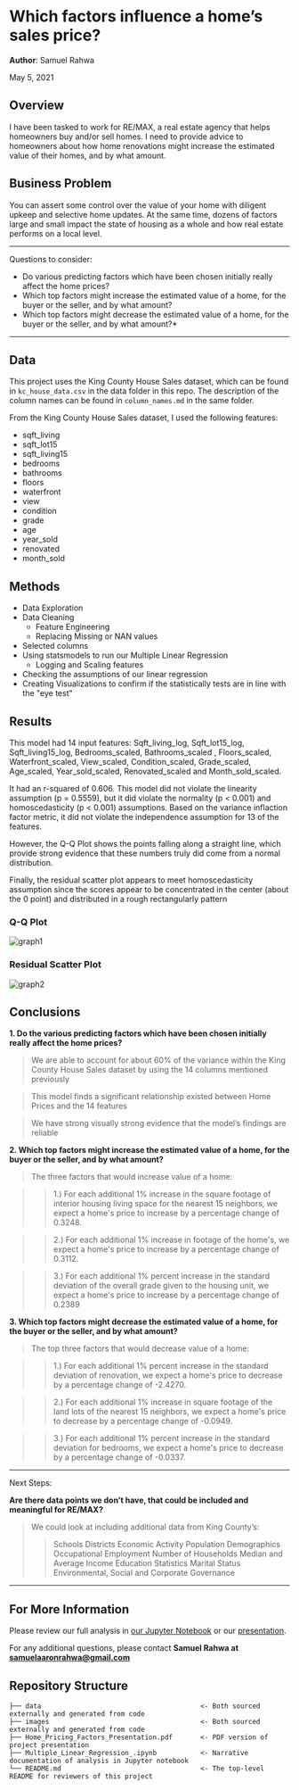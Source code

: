 # Which factors influence a home’s sales price?

**Author**: Samuel Rahwa


May 5, 2021

## Overview

I have been tasked to work for RE/MAX, a real estate agency that helps homeowners buy and/or sell homes. I need to provide advice to homeowners about how home renovations might increase the estimated value of their homes, and by what amount.


## Business Problem

You can assert some control over the value of your home with diligent upkeep and selective home updates. At the same time, dozens of factors large and small impact the state of housing as a whole and how real estate performs on a local level.

***
Questions to consider:
* Do various predicting factors which have been chosen initially really affect the home prices?
* Which top factors might increase the estimated value of a home, for the buyer or the seller, and by what amount?
* Which top factors might decrease the estimated value of a home, for the buyer or the seller, and by what amount?*
***

## Data

This project uses the King County House Sales dataset, which can be found in  `kc_house_data.csv` in the data folder in this repo. The description of the column names can be found in `column_names.md` in the same folder.

From the King County House Sales dataset, I used the following features:

* sqft_living
* sqft_lot15
* sqft_living15
* bedrooms
* bathrooms
* floors
* waterfront
* view
* condition
* grade
* age
* year_sold
* renovated
* month_sold

## Methods

* Data Exploration
* Data Cleaning
    - Feature Engineering
    - Replacing Missing or NAN values
* Selected columns 
* Using statsmodels to run our Multiple Linear Regression
    - Logging and Scaling features
* Checking the assumptions of our linear regression
* Creating Visualizations to confirm if the statistically tests are in line with the "eye test"



## Results

This model had 14 input features: Sqft_living_log, Sqft_lot15_log, Sqft_living15_log, Bedrooms_scaled, Bathrooms_scaled , Floors_scaled, Waterfront_scaled, View_scaled, Condition_scaled, Grade_scaled, Age_scaled, Year_sold_scaled, Renovated_scaled and Month_sold_scaled.

It had an r-squared of 0.606. This model did not violate the linearity assumption (p = 0.5559), but it did violate the normality (p < 0.001) and homoscedasticity (p < 0.001) assumptions. Based on the variance inflaction factor metric, it did not violate the independence assumption for 13 of the features.

However, the Q-Q Plot shows the points falling along a straight line, which provide strong evidence that these numbers truly did come from a normal distribution.

Finally, the residual scatter plot appears to meet homoscedasticity assumption since the scores appear to be concentrated in the center (about the 0 point) and distributed in a rough rectangularly pattern

### Q-Q Plot
![graph1](https://github.com/SamuelRahwa/My-First-Linear-Regression/blob/main/images/Q-Q%20Plot.png)


### Residual Scatter Plot
![graph2](https://github.com/SamuelRahwa/My-First-Linear-Regression/blob/main/images/Residual%20Scatter%20Plot.png)


## Conclusions

**1. Do the various predicting factors which have been chosen initially really affect the home prices?**

> We are able to account for about 60% of the variance within the King County House Sales dataset by using the 14 columns mentioned previously

> This model finds a significant relationship existed between Home Prices and the 14 features

> We have strong visually strong evidence that the model’s findings are reliable


**2. Which top factors might increase the estimated value of a home, for the buyer or the seller, and by what amount?**


> The three factors that would increase value of a home:

>> 1.) For each additional 1% increase in the square footage of interior housing living space for the nearest 15 neighbors, we expect a home's price to increase by a percentage change of 0.3248.

>> 2.) For each additional 1% increase in footage of the home's, we expect a home's price to increase by a percentage change of 0.3112. 

>> 3.) For each additional 1% percent increase in the standard deviation of the overall grade given to the  housing unit, we expect a home's price to increase by a percentage change of 0.2389


**3. Which top factors might decrease the estimated value of a home, for the buyer or the seller,
and by what amount?**


>The top three factors that would decrease value of a home:

>> 1.) For each additional 1% percent increase in the standard deviation of renovation, we expect a home's price to decrease by a percentage change of -2.4270.   

>> 2.) For each additional 1% increase in square footage of the land lots of the nearest 15 neighbors,  we expect a home's price to decrease by a percentage change of -0.0949.  


>> 3.) For each additional 1% percent increase in the standard deviation for bedrooms, we expect a home's price to decrease by a percentage change of -0.0337.



***
Next Steps: 

**Are there data points we don’t have, that could be included and meaningful for RE/MAX?**

> We could look at including additional data from King County’s:
>> Schools Districts
>> Economic Activity
>> Population Demographics 
>> Occupational Employment
>> Number of Households
>> Median and Average Income
>> Education Statistics
>> Marital Status
>> Environmental, Social and Corporate Governance

***

## For More Information

Please review our full analysis in [our Jupyter Notebook](https://github.com/SamuelRahwa/My-First-Linear-Regression/blob/main/Multiple_Linear_Regression.ipynb) or our [presentation](https://github.com/SamuelRahwa/My-First-Linear-Regression/blob/main/Home_Pricing_Factors_Presentation.pdf).

For any additional questions, please contact **Samuel Rahwa at samuelaaronrahwa@gmail.com**

## Repository Structure

```
├── data                                        <- Both sourced externally and generated from code
├── images                                      <- Both sourced externally and generated from code
├── Home_Pricing_Factors_Presentation.pdf       <- PDF version of project presentation
├── Multiple_Linear_Regression_.ipynb           <- Narrative documentation of analysis in Jupyter notebook
└── README.md                                   <- The top-level README for reviewers of this project
```
